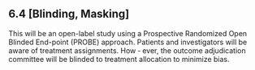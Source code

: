 ## 6.4 [Blinding, Masking]

This will be an open-label study using a Prospective Randomized Open Blinded End-point
(PROBE) approach. Patients and investigators will be aware of treatment assignments. How
‐
ever, the outcome adjudication committee will be blinded to treatment allocation to minimize
bias.
